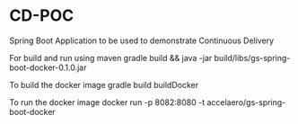 # CD-POC

Spring Boot Application to be used to demonstrate Continuous Delivery

For build and run using maven 
gradle build && java -jar build/libs/gs-spring-boot-docker-0.1.0.jar

To build the docker image 
gradle build buildDocker

To run the docker image
docker run -p 8082:8080 -t accelaero/gs-spring-boot-docker



